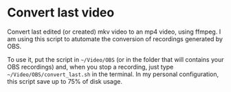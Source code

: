 # Convert last video
Convert last edited (or created) mkv video to an mp4 video, using ffmpeg. I am using this script to atutomate the conversion of recordings generated by OBS.

To use it, put the script in ``~/Video/OBS`` (or in the folder that will contains your OBS recordings) and, when you stop a recording, just type ``~/Video/OBS/convert_last.sh`` in the terminal. In my personal configuration, this script save up to 75% of disk usage.
